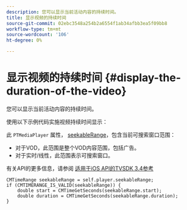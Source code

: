 ```yaml
---
description: 您可以显示当前活动内容的持续时间。
title: 显示视频的持续时间
source-git-commit: 02ebc3548a254b2a6554f1ab34afbb3ea5f09bb8
workflow-type: tm+mt
source-wordcount: '106'
ht-degree: 0%

---
```


# 显示视频的持续时间 {#display-the-duration-of-the-video}

您可以显示当前活动内容的持续时间。

使用以下示例代码实施视频持续时间显示：

此 `PTMediaPlayer` 属性， [seekableRange](https://help.adobe.com/en_US/primetime/api/psdk/appledoc/Classes/PTMediaPlayer.html#//api/name/seekableRange)，包含当前可搜索窗口范围：

* 对于VOD，此范围是整个VOD内容范围，包括广告。
* 对于实时/线性，此范围表示可搜索窗口。

有关API的更多信息，请参阅 [适用于iOS API的TVSDK 3.4参考](https://help.adobe.com/en_US/primetime/api/psdk/appledoc_v3/index.html)

<!--<a id="example_A153BE3AC03F43C6BF3A156316A08CD3"></a>-->

```
CMTimeRange seekableRange = self.player.seekableRange;  
if (CMTIMERANGE_IS_VALID(seekableRange)) { 
    double start = CMTimeGetSeconds(seekableRange.start);  
    double duration = CMTimeGetSeconds(seekableRange.duration); 
}
```
